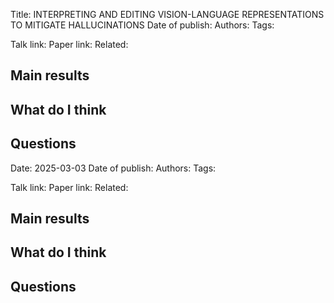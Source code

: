 Title: INTERPRETING AND EDITING VISION-LANGUAGE REPRESENTATIONS TO MITIGATE HALLUCINATIONS
Date of publish: 
Authors:
Tags: 

Talk link:
Paper link:
Related: 

## Main results

## What do I think

## Questions



Date: 2025-03-03
Date of publish: 
Authors:
Tags: 

Talk link:
Paper link:
Related: 

## Main results

## What do I think

## Questions
